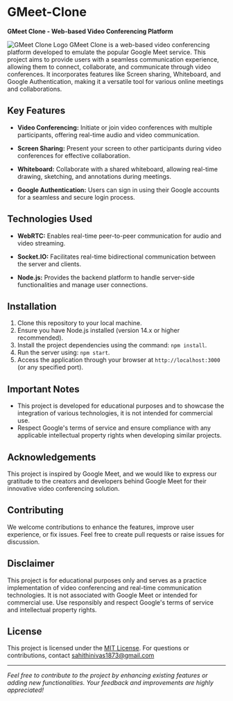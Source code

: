 # GMeet-Clone
**GMeet Clone - Web-based Video Conferencing Platform**

![GMeet Clone Logo](https://static.vecteezy.com/system/resources/previews/012/698/304/original/illustration-for-video-conference-online-meeting-from-home-for-webinar-campus-collage-job-interview-vector.jpg)
GMeet Clone is a web-based video conferencing platform developed to emulate the popular Google Meet service. This project aims to provide users with a seamless communication experience, allowing them to connect, collaborate, and communicate through video conferences. It incorporates features like Screen sharing, Whiteboard, and Google Authentication, making it a versatile tool for various online meetings and collaborations.

## Key Features

- **Video Conferencing:** Initiate or join video conferences with multiple participants, offering real-time audio and video communication.

- **Screen Sharing:** Present your screen to other participants during video conferences for effective collaboration.

- **Whiteboard:** Collaborate with a shared whiteboard, allowing real-time drawing, sketching, and annotations during meetings.

- **Google Authentication:** Users can sign in using their Google accounts for a seamless and secure login process.

## Technologies Used

- **WebRTC:** Enables real-time peer-to-peer communication for audio and video streaming.

- **Socket.IO:** Facilitates real-time bidirectional communication between the server and clients.

- **Node.js:** Provides the backend platform to handle server-side functionalities and manage user connections.

## Installation

1. Clone this repository to your local machine.
2. Ensure you have Node.js installed (version 14.x or higher recommended).
3. Install the project dependencies using the command: `npm install`.
4. Run the server using: `npm start`.
5. Access the application through your browser at `http://localhost:3000` (or any specified port).


## Important Notes

- This project is developed for educational purposes and to showcase the integration of various technologies, it is not intended for commercial use.
- Respect Google's terms of service and ensure compliance with any applicable intellectual property rights when developing similar projects.

## Acknowledgements

This project is inspired by Google Meet, and we would like to express our gratitude to the creators and developers behind Google Meet for their innovative video conferencing solution.

## Contributing

We welcome contributions to enhance the features, improve user experience, or fix issues. Feel free to create pull requests or raise issues for discussion.

## Disclaimer
This project is for educational purposes only and serves as a practice implementation of video conferencing and real-time communication technologies. It is not associated with Google Meet or intended for commercial use. Use responsibly and respect Google's terms of service and intellectual property rights.

## License

This project is licensed under the [MIT License](LICENSE).
For questions or contributions, contact sahithinivas1873@gmail.com

---
*Feel free to contribute to the project by enhancing existing features or adding new functionalities. Your feedback and improvements are highly appreciated!*
